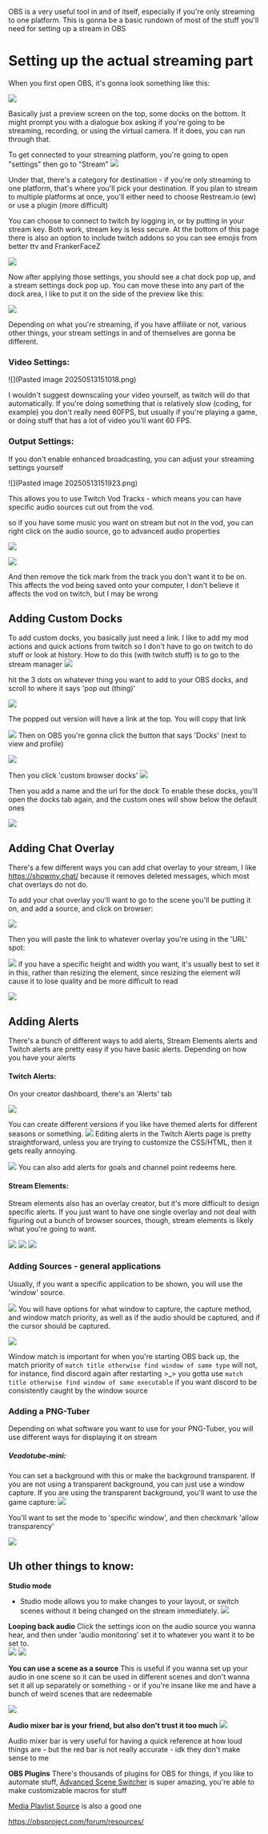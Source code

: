 OBS is a very useful tool in and of itself, especially if you're only streaming to one platform. This is gonna be a basic rundown of most of the stuff you'll need for setting up a stream in OBS

# Setting up the actual streaming part

When you first open OBS, it's gonna look something like this:

![](2025-05-13_15-00.png)

Basically just a preview screen on the top, some docks on the bottom. 
It might prompt you with a dialogue box asking if you're going to be streaming, recording, or using the virtual camera. If it does, you can run through that. 

To get connected to your streaming platform, you're going to open "settings" then go to "Stream"
![](2025-05-13_14-28_1.png)

Under that, there's a category for destination - if you're only streaming to one platform, that's where you'll pick your destination. If you plan to stream to multiple platforms at once, you'll either need to choose Restream.io (ew) or use a plugin (more difficult)

You can choose to connect to twitch by logging in, or by putting in your stream key. Both work, stream key is less secure. 
At the bottom of this page there is also an option to include twitch addons so you can see emojis from better ttv and FrankerFaceZ

![](2025-05-13_14-30.png)

Now after applying those settings, you should see a chat dock pop up, and a stream settings dock pop up. You can move these into any part of the dock area, I like to put it on the side of the preview like this: 

![](2025-05-13_14-33.png)

Depending on what you're streaming, if you have affiliate or not, various other things, your stream settings in and of themselves are gonna be different. 

### Video Settings: 

![](Pasted image 20250513151018.png)

I wouldn't suggest downscaling your video yourself, as twitch will do that automatically. If you're doing something that is relatively slow (coding, for example) you don't really need 60FPS, but usually if you're playing a game, or doing stuff that has a lot of video you'll want 60 FPS. 

### Output Settings:

If you don't enable enhanced broadcasting, you can adjust your streaming settings yourself

![](Pasted image 20250513151923.png)

This allows you to use Twitch Vod Tracks - which means you can have specific audio sources cut out from the vod. 

so if you have some music you want on stream but not in the vod, you can right click on the audio source, go to advanced audio properties

![](2025-05-13_15-23.png)

![](2025-05-13_15-23_1.png)

And then remove the tick mark from the track you don't want it to be on. This affects the vod being saved onto your computer, I don't believe it affects the vod on twitch, but I may be wrong

## Adding Custom Docks

To add custom docks, you basically just need a link. I like to add my mod actions and quick actions from twitch so I don't have to go on twitch to do stuff or look at history. How to do this (with twitch stuff) is to go to the stream manager
![](2025-05-13_14-34_1.png)

hit the 3 dots on whatever thing you want to add to your OBS docks, and scroll to where it says 'pop out (thing)'

![](2025-05-13_14-38.png)

The popped out version will have a link at the top. You will copy that link

![](2025-05-13_14-39.png)
Then on OBS you're gonna click the button that says 'Docks' (next to view and profile)

![](Pasted%20image%2020250513153035.png)

Then you click 'custom browser docks'
![](2025-05-13_14-40.png)

Then you add a name and the url for the dock
To enable these docks, you'll open the docks tab again, and the custom ones will show below the default ones

![](2025-05-13_14-41.png)

## Adding Chat Overlay
There's a few different ways you can add chat overlay to your stream, I like https://showmy.chat/ because it removes deleted messages, which most chat overlays do not do.

To add your chat overlay you'll want to go to the scene you'll be putting it on, and add a source, and click on browser:


![](Pasted%20image%2020250513164513.png)

Then you will paste the link to whatever overlay you're using in the 'URL' spot:

![](Pasted%20image%2020250513164627.png)
if you have a specific height and width you want, it's usually best to set it in this, rather than resizing the element, since resizing the element will cause it to lose quality and be more difficult to read

![](Pasted%20image%2020250513164833.png)

## Adding Alerts
There's a bunch of different ways to add alerts, Stream Elements alerts and Twitch alerts are pretty easy if you have basic alerts. Depending on how you have your alerts 

#### Twitch Alerts:

On your creator dashboard, there's an 'Alerts' tab

![](Pasted%20image%2020250513165139.png)

You can create different versions if you like have themed alerts for different seasons or something.
![](Pasted%20image%2020250513165235.png)
Editing alerts in the Twitch Alerts page is pretty straightforward, unless you are trying to customize the CSS/HTML, then it gets really annoying. 

![](Pasted%20image%2020250513165341.png)
You can also add alerts for goals and channel point redeems here. 

#### Stream Elements:

Stream elements also has an overlay creator, but it's more difficult to design specific alerts. If you just want to have one single overlay and not deal with figuring out a bunch of browser sources, though, stream elements is likely what you're going to want.


![](Pasted%20image%2020250513165757.png)
![](Pasted%20image%2020250513165818.png)
![](Pasted%20image%2020250513165845.png)


### Adding Sources - general applications

Usually, if you want a specific application to be shown, you will use the 'window' source. 

![](Pasted%20image%2020250513170355.png)
You will have options for what window to capture, the capture method, and window match priority, as well as if the audio should be captured, and if the cursor should be captured. 

![](Pasted%20image%2020250513170535.png)

Window match is important for when you're starting OBS back up, the match priority of `match title otherwise find window of same type` will not, for instance, find discord again after restarting >\_> you gotta use `match title otherwise find window of same executable` if you want discord to be consistently caught by the window source 

### Adding a PNG-Tuber

Depending on what software you want to use for your PNG-Tuber, you will use different ways for displaying it on stream

##### Veadotube-mini:
You can set a background with this or make the background transparent. If you are not using a transparent background, you can just use a window capture. If you are using the transparent background, you'll want to use the game capture:
![](Pasted%20image%2020250513171111.png)

You'll want to set the mode to 'specific window', and then checkmark 'allow transparency'

![](Pasted%20image%2020250513171235.png)

## Uh other things to know:

**Studio mode**
- Studio mode allows you to make changes to your layout, or switch scenes without it being changed on the stream immediately. 
![](Pasted%20image%2020250513171456.png)

**Looping back audio**
Click the settings icon on the audio source you wanna hear, and then under 'audio monitoring' set it to whatever you want it to be set to.  
![](Pasted%20image%2020250513171537.png)
![](Pasted%20image%2020250513171616.png)

**You can use a scene as a source**
This is useful if you wanna set up your audio in one scene so it can be used in different scenes and don't wanna set it all up separately or something - or if you're insane like me and have a bunch of weird scenes that are redeemable

![](Pasted%20image%2020250513171743.png)

**Audio mixer bar is your friend, but also don't trust it too much**
![](Pasted%20image%2020250513171844.png)

Audio mixer bar is very useful for having a quick reference at how loud things are - but the red bar is not really accurate - idk they don't make sense to me

**OBS Plugins**
There's thousands of plugins for OBS for things, if you like to automate stuff, [Advanced Scene Switcher](https://obsproject.com/forum/resources/advanced-scene-switcher.395/) is super amazing, you're able to make customizable macros for stuff

[Media Playlist Source](https://obsproject.com/forum/resources/media-playlist-source.1765/) is also a good one

https://obsproject.com/forum/resources/